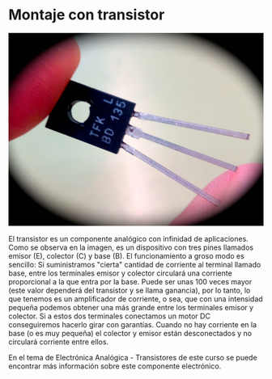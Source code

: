 
# Montaje con transistor

![](img/transistor-real.jpg)

El transistor es un componente analógico con infinidad de aplicaciones. Como se observa en la imagen, es un dispositivo con tres pines llamados emisor (E), colector (C) y base (B). El funcionamiento a groso modo es sencillo: Si suministramos "cierta" cantidad de corriente al terminal llamado base, entre los terminales emisor y colector circulará una corriente proporcional a la que entra por la base. Puede ser unas 100 veces mayor (este valor dependerá del transistor y se llama ganancia), por lo tanto, lo que tenemos es un amplificador de corriente, o sea, que con una intensidad pequeña podemos obtener una más grande entre los terminales emisor y colector. Si a estos dos terminales conectamos un motor DC conseguiremos hacerlo girar con garantías. Cuando no hay corriente en la base (o es muy pequeña) el colector y emisor están desconectados y no circulará corriente entre ellos.

En el tema de Electrónica Analógica - Transistores de este curso se puede encontrar más información sobre este componente electrónico.



